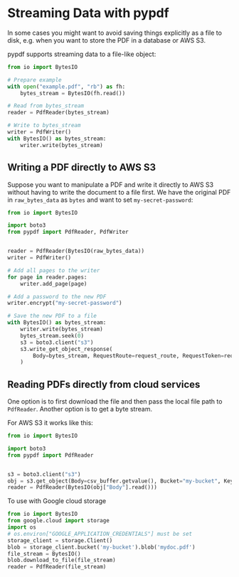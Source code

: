 # Streaming Data with pypdf

In some cases you might want to avoid saving things explicitly as a file
to disk, e.g. when you want to store the PDF in a database or AWS S3.

pypdf supports streaming data to a file-like object:

```python
from io import BytesIO

# Prepare example
with open("example.pdf", "rb") as fh:
    bytes_stream = BytesIO(fh.read())

# Read from bytes_stream
reader = PdfReader(bytes_stream)

# Write to bytes_stream
writer = PdfWriter()
with BytesIO() as bytes_stream:
    writer.write(bytes_stream)
```

## Writing a PDF directly to AWS S3

Suppose you want to manipulate a PDF and write it directly to AWS S3 without having
to write the document to a file first. We have the original PDF in `raw_bytes_data` as `bytes`
and want to set `my-secret-password`:

```python
from io import BytesIO

import boto3
from pypdf import PdfReader, PdfWriter


reader = PdfReader(BytesIO(raw_bytes_data))
writer = PdfWriter()

# Add all pages to the writer
for page in reader.pages:
    writer.add_page(page)

# Add a password to the new PDF
writer.encrypt("my-secret-password")

# Save the new PDF to a file
with BytesIO() as bytes_stream:
    writer.write(bytes_stream)
    bytes_stream.seek(0)
    s3 = boto3.client("s3")
    s3.write_get_object_response(
        Body=bytes_stream, RequestRoute=request_route, RequestToken=request_token
    )
```

## Reading PDFs directly from cloud services

One option is to first download the file and then pass the local file path to `PdfReader`.
Another option is to get a byte stream.

For AWS S3 it works like this:

```python
from io import BytesIO

import boto3
from pypdf import PdfReader


s3 = boto3.client("s3")
obj = s3.get_object(Body=csv_buffer.getvalue(), Bucket="my-bucket", Key="my/doc.pdf")
reader = PdfReader(BytesIO(obj["Body"].read()))
```

To use with Google cloud storage

```python
from io import BytesIO
from google.cloud import storage
import os
# os.environ["GOOGLE_APPLICATION_CREDENTIALS"] must be set 
storage_client = storage.Client()
blob = storage_client.bucket('my-bucket').blob('mydoc.pdf')
file_stream = BytesIO()
blob.download_to_file(file_stream)
reader = PdfReader(file_stream)

```

